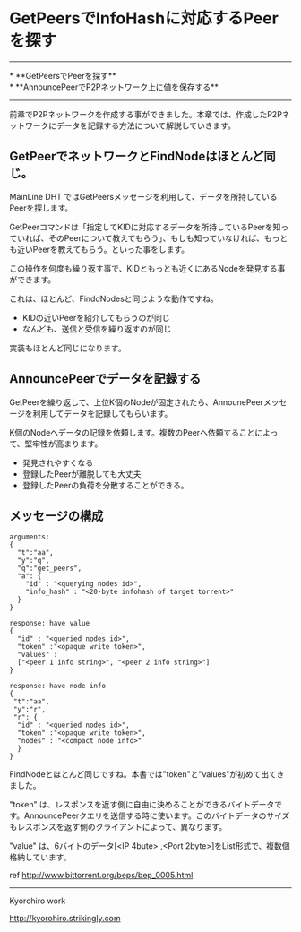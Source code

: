 # GetPeersでInfoHashに対応するPeerを探す
<hr>
* **GetPeersでPeerを探す**
<br>
* **AnnouncePeerでP2Pネットワーク上に値を保存する**
<br>
<hr>

前章でP2Pネットワークを作成する事ができました。本章では、作成したP2Pネットワークにデータを記録する方法について解説していきます。


## GetPeerでネットワークとFindNodeはほとんど同じ。

MainLine DHT ではGetPeersメッセージを利用して、データを所持しているPeerを探します。

GetPeerコマンドは「指定してKIDに対応するデータを所持しているPeerを知っていれば、そのPeerについて教えてもらう」、もしも知っていなければ、もっとも近いPeerを教えてもらう。といった事をします。

この操作を何度も繰り返す事で、KIDともっとも近くにあるNodeを発見する事ができます。

これは、ほとんど、FinddNodesと同じような動作ですね。
* KIDの近いPeerを紹介してもらうのが同じ
* なんども、送信と受信を繰り返すのが同じ

実装もほとんど同じになります。


## AnnouncePeerでデータを記録する

GetPeerを繰り返して、上位K個のNodeが固定されたら、AnnounePeerメッセージを利用してデータを記録してもらいます。

K個のNodeへデータの記録を依頼します。複数のPeerへ依頼することによって、堅牢性が高まります。

* 発見されやすくなる
* 登録したPeerが離脱しても大丈夫
* 登録したPeerの負荷を分散することができる。


## メッセージの構成

```
arguments:  
{
  "t":"aa",
  "y":"q",
  "q":"get_peers", 
  "a": {
    "id" : "<querying nodes id>", 
    "info_hash" : "<20-byte infohash of target torrent>"
  }
}

response: have value
{
  "id" : "<queried nodes id>",
  "token" :"<opaque write token>",
  "values" : 
  ["<peer 1 info string>", "<peer 2 info string>"]
}

response: have node info
{
 "t":"aa",
 "y":"r",
 "r": {
  "id" : "<queried nodes id>",
  "token" :"<opaque write token>",
  "nodes" : "<compact node info>"
  }
}
```

FindNodeとほとんど同じですね。本書では"token"と"values"が初めて出てきました。

"token" は、レスポンスを返す側に自由に決めることができるバイトデータです。AnnouncePeerクエリを送信する時に使います。このバイトデータのサイズもレスポンスを返す側のクライアントによって、異なります。

"value" は、6バイトのデータ[<IP 4bute> ,<Port 2byte>]をList形式で、複数個格納しています。


ref http://www.bittorrent.org/beps/bep_0005.html



-------
Kyorohiro work

http://kyorohiro.strikingly.com
